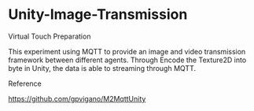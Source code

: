 # Unity-Image-Transmission

Virtual Touch Preparation
 
This experiment using MQTT to provide an image and video transmission framework between different agents. Through Encode the Texture2D into byte in Unity, the data is able to streaming through MQTT. 

Reference

https://github.com/gpvigano/M2MqttUnity

